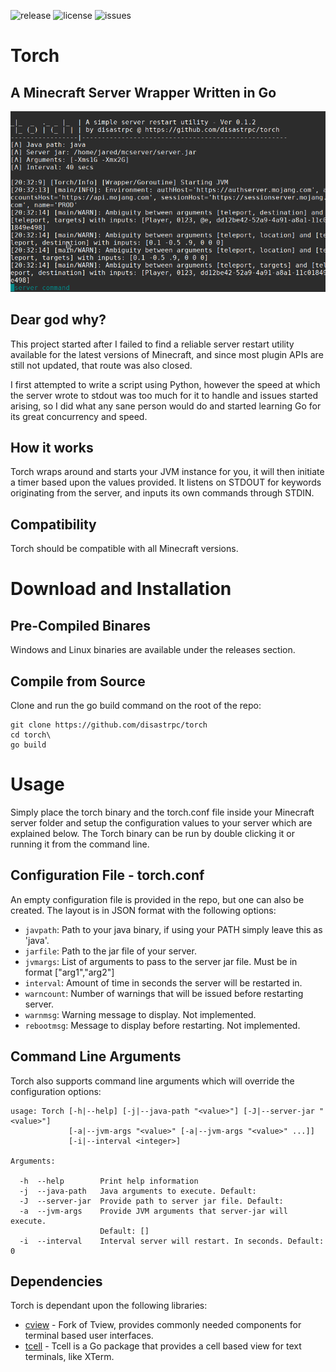 ![release](https://img.shields.io/github/v/release/disastrpc/torch?color=darkgreen&style=flat-square)
![license](https://img.shields.io/github/license/disastrpc/torch?color=blue&style=flat-square)
![issues](https://img.shields.io/github/issues/disastrpc/torch?color=yellow&style=flat-square)

# Torch
## A Minecraft Server Wrapper Written in Go

![prog](misc/img1.png)

## Dear god why?

This project started after I failed to find a reliable server restart utility available for the latest versions of Minecraft, and since most plugin APIs are still not updated, that route was also closed. 

I first attempted to write a script using Python, however the speed at which the server wrote to stdout was too much for it to handle and issues started arising, so I did what any sane person would do and started learning Go for its great concurrency and speed.

## How it works

Torch wraps around and starts your JVM instance for you, it will then initiate a timer based upon the values provided. It listens on STDOUT for keywords originating from the server, and inputs its own commands through STDIN. 

## Compatibility

Torch should be compatible with all Minecraft versions. 


# Download and Installation

## Pre-Compiled Binares

Windows and Linux binaries are available under the releases section.

## Compile from Source

Clone and run the go build command on the root of the repo:

```
git clone https://github.com/disastrpc/torch
cd torch\
go build
```

# Usage

Simply place the torch binary and the torch.conf file inside your Minecraft server folder and setup the configuration values to your server which are explained below. The Torch binary can be run by double clicking it or running it from the command line. 

## Configuration File - torch.conf

An empty configuration file is provided in the repo, but one can also be created. The layout is in JSON format with the following options:

- `javpath`: Path to your java binary, if using your PATH simply leave this as 'java'.
- `jarfile`: Path to the jar file of your server.
- `jvmargs`: List of arguments to pass to the server jar file. Must be in format ["arg1","arg2"]
- `interval`: Amount of time in seconds the server will be restarted in.
- `warncount`: Number of warnings that will be issued before restarting server.
- `warnmsg`: Warning message to display. Not implemented.
- `rebootmsg`: Message to display before restarting. Not implemented.

## Command Line Arguments

Torch also supports command line arguments which will override the configuration options:

```
usage: Torch [-h|--help] [-j|--java-path "<value>"] [-J|--server-jar "<value>"]
             [-a|--jvm-args "<value>" [-a|--jvm-args "<value>" ...]]
             [-i|--interval <integer>]

Arguments:

  -h  --help        Print help information
  -j  --java-path   Java arguments to execute. Default: 
  -J  --server-jar  Provide path to server jar file. Default: 
  -a  --jvm-args    Provide JVM arguments that server-jar will execute.
                    Default: []
  -i  --interval    Interval server will restart. In seconds. Default: 0
```

## Dependencies

Torch is dependant upon the following libraries:

- [cview](https://gitlab.com/tslocum/cview) - Fork of Tview, provides commonly needed components for terminal based user interfaces.
- [tcell](https://github.com/gdamore/tcell) - Tcell is a Go package that provides a cell based view for text terminals, like XTerm.

